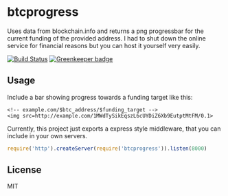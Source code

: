 # btcprogress

Uses data from blockchain.info and returns a png progressbar for the current funding of the provided address. I had to shut down the online service
for financial reasons but you can host it yourself very easily.

[![Build Status](https://travis-ci.org/ralphtheninja/btcprogress.svg?branch=master)](https://travis-ci.org/ralphtheninja/btcprogress)
[![Greenkeeper badge](https://badges.greenkeeper.io/ralphtheninja/btcprogress.svg)](https://greenkeeper.io/)

## Usage

Include a bar showing progress towards a funding target like this:

```
<!-- example.com/$btc_address/$funding_target -->
<img src=http://example.com/1MWdTySikEqszL6cUYDiZ6Xb9EutptMtFM/0.1>
```

Currently, this project just exports a express style middleware, that you can include in your own servers.

``` js
require('http').createServer(require('btcprogress')).listen(8000)
```

## License

MIT
